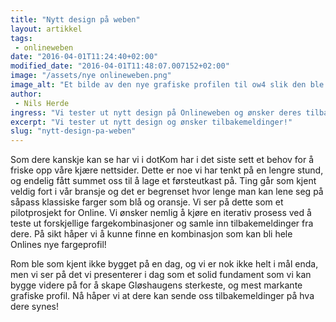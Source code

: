 ```yaml
---
title: "Nytt design på weben"
layout: artikkel
tags: 
 - onlineweben
date: "2016-04-01T11:24:40+02:00"
modified_date: "2016-04-01T11:48:07.007152+02:00"
image: "/assets/nye onlineweben.png"
image_alt: "Et bilde av den nye grafiske profilen til ow4 slik den ble presentert 1. april 2016"
author:
 - Nils Herde
ingress: "Vi tester ut nytt design på Onlineweben og ønsker deres tilbakemeldinger!"
excerpt: "Vi tester ut nytt design og ønsker tilbakemeldinger!"
slug: "nytt-design-pa-weben"
---
```

Som dere kanskje kan se har vi i dotKom har i det siste sett et behov for å friske opp våre kjære nettsider. Dette er noe vi har tenkt på en lengre stund, og endelig fått summet oss til å lage et førsteutkast på. Ting går som kjent veldig fort i vår bransje og det er begrenset hvor lenge man kan lene seg på såpass klassiske farger som blå og oransje. Vi ser på dette som et pilotprosjekt for Online. Vi ønsker nemlig å kjøre en iterativ prosess ved å teste ut forskjellige fargekombinasjoner og samle inn tilbakemeldinger fra dere. På sikt håper vi å kunne finne en kombinasjon som kan bli hele Onlines nye fargeprofil! 

Rom ble som kjent ikke bygget på en dag, og vi er nok ikke helt i mål enda, men vi ser på det vi presenterer i dag som et solid fundament som vi kan bygge videre på for å skape Gløshaugens sterkeste, og mest markante grafiske profil. Nå håper vi at dere kan sende oss tilbakemeldinger på hva dere synes!
